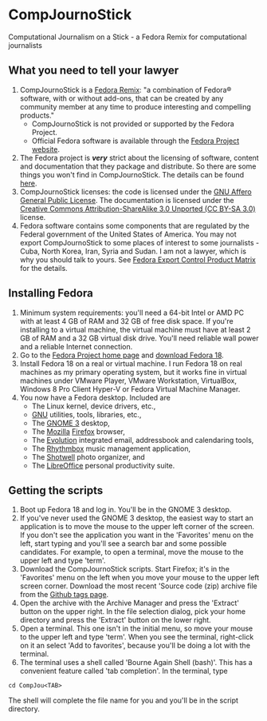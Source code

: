 # CompJournoStick

Computational Journalism on a Stick - a Fedora Remix for computational journalists

## What you need to tell your lawyer

1. CompJournoStick is a [Fedora Remix](http://fedoraproject.org/wiki/Remix): "a combination of Fedora® software, with or without add-ons, that can be created by any community member at any time to produce interesting and compelling products."
    * CompJournoStick is not provided or supported by the Fedora Project.
    * Official Fedora software is available through the [Fedora Project website](http://fedoraproject.org/).
2. The Fedora project is ***very*** strict about the licensing of software, content and documentation that they package and distribute. So there are some things you won't find in CompJournoStick. The details can be found [here](http://fedoraproject.org/wiki/Packaging:Guidelines#Legal).
3. CompJournoStick licenses: the code is licensed under the [GNU Affero General Public License](http://www.gnu.org/licenses/agpl-3.0.html). The documentation is licensed under the [Creative Commons Attribution-ShareAlike 3.0 Unported (CC BY-SA 3.0)](http://creativecommons.org/licenses/by-sa/3.0/) license.
4. Fedora software contains some components that are regulated by the Federal government of the United States of America. You may not export CompJournoStick to some places of interest to some journalists - Cuba, North Korea, Iran, Syria and Sudan. I am not a lawyer, which is why you should talk to yours. See [Fedora Export Control Product Matrix ](https://fedoraproject.org/wiki/Legal:Export?rd=Distribution/Download/ExportRegulations) for the details.

## Installing Fedora
1. Minimum system requirements: you'll need a 64-bit Intel or AMD PC with at least 4 GB of RAM and 32 GB of free disk space. If you're installing to a virtual machine, the virtual machine must have at least 2 GB of RAM and a 32 GB virtual disk drive. You'll need reliable wall power and a reliable Internet connection.
1. Go to the [Fedora Project home page](https://fedoraproject.org/) and [download Fedora 18](http://download.fedoraproject.org/pub/fedora/linux/releases/18/Live/x86_64/Fedora-18-x86_64-Live-Desktop.iso).
1. Install Fedora 18 on a real or virtual machine. I run Fedora 18 on real machines as my primary operating system, but it works fine in virtual machines under VMware Player, VMware Workstation, VirtualBox, Windows 8 Pro Client Hyper-V or Fedora Virtual Machine Manager.
1. You now have a Fedora desktop. Included are
    * The Linux kernel, device drivers, etc.,
    * [GNU](http://www.gnu.org/) utilities, tools, libraries, etc.,
    * The [GNOME 3](http://www.gnome.org/gnome-3/) desktop,
    * The [Mozilla](http://www.mozilla.org/en-US/) [Firefox](http://www.mozilla.org/en-US/firefox) browser,
    * The [Evolution](http://projects.gnome.org/evolution/) integrated email, addressbook and calendaring tools,
    * The [Rhythmbox](http://projects.gnome.org/rhythmbox/) music management application,
    * The [Shotwell](http://yorba.org/shotwell/) photo organizer, and
    * The [LibreOffice](http://www.libreoffice.org/) personal productivity suite.
## Getting the scripts
1. Boot up Fedora 18 and log in. You'll be in the GNOME 3 desktop.
1. If you've never used the GNOME 3 desktop, the easiest way to start an application is to move the mouse to the upper left corner of the screen. If you don't see the application you want in the 'Favorites' menu on the left, start typing and you'll see a search bar and some possible candidates. For example, to open a terminal, move the mouse to the upper left and type 'term'.
1. Download the CompJournoStick scripts. Start Firefox; it's in the 'Favorites' menu on the left when you move your mouse to the upper left screen corner. Download the most recent 'Source code (zip) archive file from the [Github tags page](https://github.com/znmeb/CompJournoStick/tags). 
1. Open the archive with the Archive Manager and press the 'Extract' button on the upper right. In the file selection dialog, pick your home directory and press the 'Extract' button on the lower right.
1. Open a terminal. This one isn't in the initial menu, so move your mouse to the upper left and type 'term'. When you see the terminal, right-click on it an select 'Add to favorites', because you'll be doing a lot with the terminal.
1. The terminal uses a shell called 'Bourne Again Shell (bash)'. This has a convenient feature called 'tab completion'. In the terminal, type

```
cd CompJou<TAB>
```

The shell will complete the file name for you and you'll be in the script directory.
